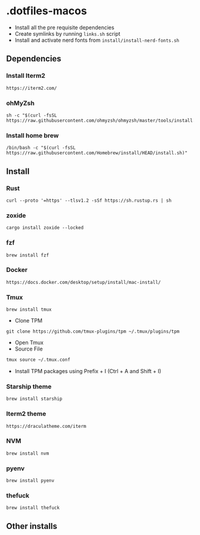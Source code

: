 # .dotfiles-macos


- Install all the pre requisite dependencies
- Create symlinks by running `links.sh` script
- Install and activate nerd fonts from `install/install-nerd-fonts.sh`

## Dependencies

### Install Iterm2
```code
https://iterm2.com/
```

### ohMyZsh
``` code
sh -c "$(curl -fsSL https://raw.githubusercontent.com/ohmyzsh/ohmyzsh/master/tools/install.sh)"
```

### Install home brew
```code
/bin/bash -c "$(curl -fsSL https://raw.githubusercontent.com/Homebrew/install/HEAD/install.sh)"
```

## Install

### Rust
```code
curl --proto '=https' --tlsv1.2 -sSf https://sh.rustup.rs | sh
```

### zoxide
```code
cargo install zoxide --locked
```

### fzf
```code
brew install fzf
```

### Docker
```code
https://docs.docker.com/desktop/setup/install/mac-install/
```

### Tmux
```code
brew install tmux
```
- Clone TPM
```code
git clone https://github.com/tmux-plugins/tpm ~/.tmux/plugins/tpm
```
- Open Tmux
- Source File
```sh
tmux source ~/.tmux.conf
```
- Install TPM packages using Prefix + I (Ctrl + A and Shift + I)

### Starship theme
```code
brew install starship
```

### Iterm2 theme
```code
https://draculatheme.com/iterm
```

### NVM
```code
brew install nvm
```

### pyenv
```code
brew install pyenv
```

### thefuck
```code
brew install thefuck
```

## Other installs
